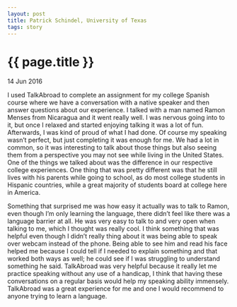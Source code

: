 ```yaml
---
layout: post
title: Patrick Schindel, University of Texas
tags: story
---
```


# {{ page.title }}

14 Jun 2016

I used TalkAbroad to complete an assignment for my college Spanish course where we have a conversation with a native speaker and then answer questions about our experience. I talked with a man named Ramon Menses from Nicaragua and it went really well. I was nervous going into to it, but once I relaxed and started enjoying talking it was a lot of fun. Afterwards, I was kind of proud of what I had done. Of course my speaking wasn’t perfect, but just completing it was enough for me. We had a lot in common, so it was interesting to talk about those things but also seeing them from a perspective you may not see while living in the United States. One of the things we talked about was the difference in our respective college experiences. One thing that was pretty different was that he still lives with his parents while going to school, as do most college students in Hispanic countries, while a great majority of students board at college here in America.

Something that surprised me was how easy it actually was to talk to Ramon, even though I’m only learning the language, there didn’t feel like there was a language barrier at all. He was very easy to talk to and very open when talking to me, which I thought was really cool. I think something that was helpful even though I didn’t really thing about it was being able to speak over webcam instead of the phone. Being able to see him and read his face helped me because I could tell if I needed to explain something and that worked both ways as well; he could see if I was struggling to understand something he said. TalkAbroad was very helpful because it really let me practice speaking without any use of a handicap, I think that having these conversations on a regular basis would help my speaking ability immensely. TalkAbroad was a great experience for me and one I would recommend to anyone trying to learn a language.
